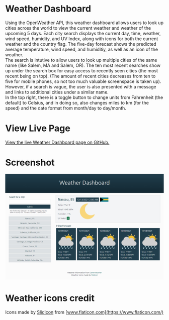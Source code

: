 # Weather Dashboard
Using the OpenWeather API, this weather dashboard allows users to look up cities across the world to view the current weather and weather of the upcoming 5 days. Each city search displays the current day, time, weather, wind speed, humidity, and UV Index, along with icons for both the current weather and the country flag. The five-day forecast shows the predicted average temperature, wind speed, and humiditiy, as well as an icon of the weather.\
The search is intutive to allow users to look up multiple cities of the same name (like Salem, MA and Salem, OR). The ten most recent searches show up under the search box for easy access to recently seen cities (the most recent being on top). (The amount of recent cities decreases from ten to five for mobile phones, so not too much valuable screenspace is taken up). However, if a search is vague, the user is also presented with a message and links to additional cities under a similar name.\
In the top right, there is a toggle button to change units from Fahrenheit (the default) to Celsius, and in doing so, also changes miles to km (for the speed) and the date format from month/day to day/month.

# View Live Page
[View the live Weather Dashboard page on GitHub.](https://jcolecodes.github.io/weather-dashboard-challenge-06/)

# Screenshot
![Screenshot of the weather dashboard in 1400px width](./screenshot.jpg)

# Weather icons credit
Icons made by [Slidicon](https://www.flaticon.com/authors/slidicon) from [www.flaticon.com](https://www.flaticon.com/)